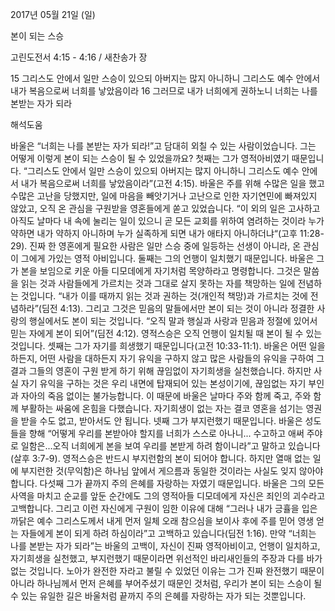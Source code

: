 2017년 05월 21일 (일)

본이 되는 스승



고린도전서 4:15 - 4:16 / 새찬송가  장


15 그리스도 안에서 일만 스승이 있으되 아버지는 많지 아니하니 그리스도 예수 안에서 내가 복음으로써 너희를 낳았음이라 16 그러므로 내가 너희에게 권하노니 너희는 나를 본받는 자가 되라

해석도움





바울은 “너희는 나를 본받는 자가 되라!”고 담대히 외칠 수 있는 사람이었습니다. 그는 어떻게 이렇게 본이 되는 스승이 될 수 있었을까요? 첫째는 그가 영적아비였기 때문입니다. “그리스도 안에서 일만 스승이 있으되 아버지는 많지 아니하니 그리스도 예수 안에서 내가 복음으로써 너희를 낳았음이라”(고전 4:15). 바울은 주를 위해 수많은 일을 했고 수많은 고난을 당했지만, 일에 마음을 빼앗기거나 고난으로 인한 자기연민에 빠져있지 않았고, 오직 온 관심을 구원받을 영혼들에게 쏟고 있었습니다. “이 외의 일은 고사하고 아직도 날마다 내 속에 눌리는 일이 있으니 곧 모든 교회를 위하여 염려하는 것이라 누가 약하면 내가 약하지 아니하며 누가 실족하게 되면 내가 애타지 아니하더냐“(고후 11:28-29). 진짜 한 영혼에게 필요한 사람은 일만 스승 중에 일등하는 선생이 아니라, 온 관심이 그에게 가있는 영적 아비입니다. 둘째는 그의 언행이 일치했기 때문입니다. 바울은 그가 본을 보임으로 키운 아들 디모데에게 자기처럼 목양하라고 명령합니다. 그것은 말씀을 읽는 것과 사람들에게 가르치는 것과 그대로 살지 못하는 자를 책망하는 일에 전념하는 것입니다. “내가 이를 때까지 읽는 것과 권하는 것(개인적 책망)과 가르치는 것에 전념하라”(딤전 4:13). 그리고 그것은 믿음의 말들에서만 본이 되는 것이 아니라 정결한 사랑의 행실에서도 본이 되는 것입니다. “오직 말과 행실과 사랑과 믿음과 정절에 있어서 믿는 자에게 본이 되어”(딤전 4:12). 영적스승은 오직 언행이 일치될 때 본이 될 수 있는 것입니다. 셋째는 그가 자기를 희생했기 때문입니다(고전 10:33-11:1). 바울은 어떤 일을 하든지, 어떤 사람을 대하든지 자기 유익을 구하지 않고 많은 사람들의 유익을 구하여 그 결과 그들의 영혼이 구원 받게 하기 위해 끊임없이 자기희생을 실천했습니다. 하지만 사실 자기 유익을 구하는 것은 우리 내면에 탑재되어 있는 본성이기에, 끊임없는 자기 부인과 자아의 죽음 없이는 불가능합니다. 이 때문에 바울은 날마다 주와 함께 죽고, 주와 함께 부활하는 싸움에 온힘을 다했습니다. 자기희생이 없는 자는 결코 영혼을 섬기는 영권을 받을 수도 없고, 받아서도 안 됩니다. 넷째 그가 부지런했기 때문입니다. 바울은 성도들을 향해 “어떻게 우리를 본받아야 할지를 너희가 스스로 아나니... 수고하고 애써 주야로 일함은...오직 너희에게 본을 보여 우리를 본받게 하려 함이니라”고 말하고 있습니다(살후 3:7-9). 영적스승은 반드시 부지런함의 본이 되어야 합니다. 하지만 열매 없는 일에 부지런한 것(무익함)은 하나님 앞에서 게으름과 동일한 것이라는 사실도 잊지 않아야 합니다. 다섯째 그가 끝까지 주의 은혜를 자랑하는 자였기 때문입니다. 바울은 그의 모든 사역을 마치고 순교를 앞둔 순간에도 그의 영적아들 디모데에게 자신은 죄인의 괴수라고 고백합니다. 그리고 이런 자신에게 구원이 임한 이유에 대해 “그러나 내가 긍휼을 입은 까닭은 예수 그리스도께서 내게 먼저 일체 오래 참으심을 보이사 후에 주를 믿어 영생 얻는 자들에게 본이 되게 하려 하심이라”고 고백하고 있습니다(딤전 1:16). 만약 “너희는 나를 본받는 자가 되라”는 바울의 고백이, 자신이 진짜 영적아비이고, 언행이 일치하고, 자기희생을 실천했고, 부지런했기 때문이라면 위선적인 바리새인들의 주장과 다를 바가 없는 것입니다. 노아가 완전한 자라고 불릴 수 있었던 이유는 그가 진짜 완전했기 때문이 아니라 하나님께서 먼저 은혜를 부어주셨기 때문인 것처럼, 우리가 본이 되는 스승이 될 수 있는 유일한 길은 바울처럼 끝까지 주의 은혜를 자랑하는 자가 되는 것뿐입니다.